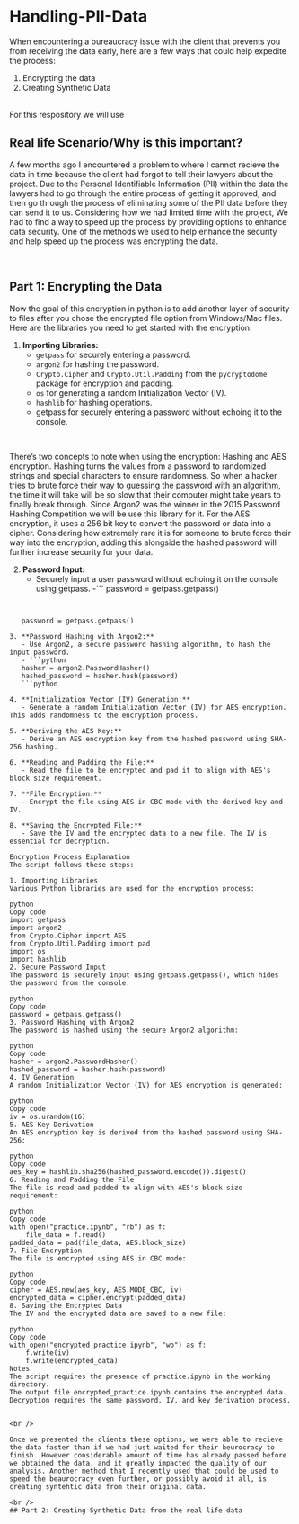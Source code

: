 # Handling-PII-Data 
When encountering a bureaucracy issue with the client that prevents you from receiving the data early, here are a few ways that could help expedite the process:
<br />
1. Encrypting the data <br />
2. Creating Synthetic Data

<br />
For this respository we will use 

<br />

## Real life Scenario/Why is this important? <br />
A few months ago I encountered a problem to where I cannot recieve the data in time because the client had forgot to tell their lawyers about the project. Due to the Personal Identifiable Information (PII) within the data the lawyers had to go through the entire process of getting it approved, and then go through the process of eliminating some of the PII data before they can send it to us. Considering how we had limited time with the project, We had to find a way to speed up the process by providing options to enhance data security. One of the methods we used to help enhance the security and help speed up the process was encrypting the data.

<br />

## Part 1: Encrypting the Data

Now the goal of this encryption in python is to add another layer of security to files after you chose the encrypted file option from Windows/Mac files.
<br />
Here are the libraries you need to get started with the encryption:



1. **Importing Libraries:**
   - `getpass` for securely entering a password.
   - `argon2` for hashing the password.
   - `Crypto.Cipher` and `Crypto.Util.Padding` from the `pycryptodome` package for encryption and padding.
   - `os` for generating a random Initialization Vector (IV).
   - `hashlib` for hashing operations.
   - getpass for securely entering a password without echoing it to the console.

<br />

There’s two concepts to note when using the encryption: Hashing and AES encryption. Hashing turns the values from a password to randomized strings and special characters to ensure randomness. So when a hacker tries to brute force their way to guessing the password with an algorithm, the time it will take will be so slow that their computer might take years to finally break through. Since Argon2 was the winner in the 2015 Password Hashing Competition we will be use this library for it. For the AES encryption, it uses a 256 bit key to convert the password or data into a cipher. Considering how extremely rare it is for someone to brute force their way into the encryption, adding this alongside the hashed password will further increase security for your data.

2. **Password Input:**
   - Securely input a user password without echoing it on the console using getpass.
   -```
   password = getpass.getpass() 
```

   
   password = getpass.getpass() 

3. **Password Hashing with Argon2:**
   - Use Argon2, a secure password hashing algorithm, to hash the input password.
   - ```python
   hasher = argon2.PasswordHasher()
   hashed_password = hasher.hash(password)
   ```python

4. **Initialization Vector (IV) Generation:**
   - Generate a random Initialization Vector (IV) for AES encryption. This adds randomness to the encryption process.

5. **Deriving the AES Key:**
   - Derive an AES encryption key from the hashed password using SHA-256 hashing.

6. **Reading and Padding the File:**
   - Read the file to be encrypted and pad it to align with AES's block size requirement.

7. **File Encryption:**
   - Encrypt the file using AES in CBC mode with the derived key and IV.

8. **Saving the Encrypted File:**
   - Save the IV and the encrypted data to a new file. The IV is essential for decryption.

Encryption Process Explanation
The script follows these steps:

1. Importing Libraries
Various Python libraries are used for the encryption process:

python
Copy code
import getpass
import argon2
from Crypto.Cipher import AES
from Crypto.Util.Padding import pad
import os
import hashlib
2. Secure Password Input
The password is securely input using getpass.getpass(), which hides the password from the console:

python
Copy code
password = getpass.getpass()
3. Password Hashing with Argon2
The password is hashed using the secure Argon2 algorithm:

python
Copy code
hasher = argon2.PasswordHasher()
hashed_password = hasher.hash(password)
4. IV Generation
A random Initialization Vector (IV) for AES encryption is generated:

python
Copy code
iv = os.urandom(16)
5. AES Key Derivation
An AES encryption key is derived from the hashed password using SHA-256:

python
Copy code
aes_key = hashlib.sha256(hashed_password.encode()).digest()
6. Reading and Padding the File
The file is read and padded to align with AES's block size requirement:

python
Copy code
with open("practice.ipynb", "rb") as f:
    file_data = f.read()
padded_data = pad(file_data, AES.block_size)
7. File Encryption
The file is encrypted using AES in CBC mode:

python
Copy code
cipher = AES.new(aes_key, AES.MODE_CBC, iv)
encrypted_data = cipher.encrypt(padded_data)
8. Saving the Encrypted Data
The IV and the encrypted data are saved to a new file:

python
Copy code
with open("encrypted_practice.ipynb", "wb") as f:
    f.write(iv)
    f.write(encrypted_data)
Notes
The script requires the presence of practice.ipynb in the working directory.
The output file encrypted_practice.ipynb contains the encrypted data.
Decryption requires the same password, IV, and key derivation process.


<br />

Once we presented the clients these options, we were able to recieve the data faster than if we had just waited for their beurocracy to finish. However considerable amount of time has already passed before we obtained the data, and it greatly impacted the quality of our analysis. Another method that I recently used that could be used to speed the beaurocracy even further, or possibly avoid it all, is creating syntehtic data from their original data.

<br />
## Part 2: Creating Synthetic Data from the real life data

